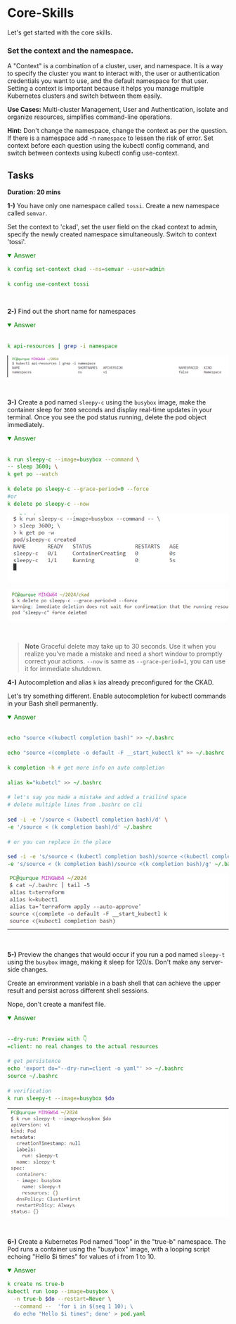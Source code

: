 # Core-Skills

Let's get started with the core skills.

### Set the context and the namespace.
A "Context" is a combination of a cluster, user, and namespace. It is a way to specify the cluster you want to interact with, the user or authentication credentials you want to use, and the default namespace for that user. Setting a context is important because it helps you manage multiple Kubernetes clusters and switch between them easily.

**Use Cases:**  Multi-cluster Management, User and Authentication, isolate and organize resources, simplifies command-line operations.

**Hint:** Don't change the namespace, change the context as per the question. If there is a namespace add -n `namespace` to lessen the risk of error. Set context before each question using the kubectl config command, and switch between contexts using kubectl config use-context. 


## Tasks
**Duration: 20 mins**

**1-)** You have only one namespace called `tossi`.  Create a new namespace called `semvar`. 

Set the context to 'ckad', set the user field on the ckad context to admin, specify the newly created namespace simultaneously. Switch to context 'tossi'. 

<span style="color:green;">
<details open>
  <summary>
  Answer
  </summary>

```bash
k config set-context ckad --ns=semvar --user=admin

k config use-context tossi
```

</details>
</span>

<br>

**2-)** Find out the short name for namespaces

<span style="color:green;">
<details open>
  <summary>
  Answer
  </summary>

```bash

k api-resources | grep -i namespace
```

![Alt text](assets/image.png)
</details>
</span>

<br>

**3-)** Create a pod named `sleepy-c` using the `busybox` image, make the container sleep for `3600` seconds and display real-time updates in your terminal.
Once you see the pod status running, delete the pod object immediately.

<span style="color:green;">
<details open>
  <summary>
  Answer
  </summary>

```bash

k run sleepy-c --image=busybox --command \
-- sleep 3600; \
k get po --watch

k delete po sleepy-c --grace-period=0 --force 
#or
k delete po sleepy-c --now
```
![Alt text](assets/image-2.png)

![Alt text](assets/image-3.png)

</details>
</span>

<br>

> **Note**
> Graceful delete may take up to 30 seconds. Use it when you realize you've made a mistake and need a short window to promptly correct your actions.
`--now` is same as `--grace-period=1`,  you can use it for immediate shutdown.


**4-)** Autocompletion and alias `k` ias already preconfigured for the CKAD. 

Let's try something different. Enable autocompletion for kubectl commands in your Bash shell permanently.



<span style="color:green;">
<details open>
  <summary>
  Answer
  </summary>

```bash

echo "source <(kubectl completion bash)" >> ~/.bashrc

echo "source <(complete -o default -F __start_kubectl k" >> ~/.bashrc

k completion -h # get more info on auto completion

alias k="kubetcl" >> ~/.bashrc

# let's say you made a mistake and added a trailind space
# delete multiple lines from .bashrc on cli

sed -i -e '/source < (kubectl completion bash)/d' \
-e '/source < (k completion bash)/d' ~/.bashrc

# or you can replace in the place

sed -i -e 's/source < (kubectl completion bash)/source <(kubectl completion bash)/g' \
-e 's/source < (k completion bash)/source <(k completion bash)/g' ~/.bashrc


```
![Alt text](assets/image-4.png)

</details>
</span>

<br>


**5-)** Preview the changes that would occur if you run a pod named `sleepy-t` using the `busybox` image, making it sleep for 120/s.  Don't make any server-side changes.

Create an environment variable in a bash shell that can achieve the upper result and persist across different shell sessions.

Nope, don't create a manifest file.

<span style="color:green;">
<details open>
  <summary>
  Answer
  </summary>

```bash

--dry-run: Preview with 👇
=client: no real changes to the actual resources

# get persistence
echo 'export do="--dry-run=client -o yaml"' >> ~/.bashrc
source ~/.bashrc

# verification
k run sleepy-t --image=busybox $do

```

![Alt text](assets/image-5.png)

</details>
</span>

<br>



**6-)**
Create a Kubernetes Pod named "loop" in the "true-b" namespace. The Pod runs a container using the "busybox" image, with a looping script echoing "Hello $i times" for values of i from 1 to 10.

<span style="color:green;">
<details open>
  <summary>
  Answer
  </summary>

```bash
k create ns true-b
kubectl run loop --image=busybox \
  -n true-b $do --restart=Never \
  --command --  'for i in $(seq 1 10); \
  do echo "Hello $i times"; done' > pod.yaml
```

</details>
</span>

<br>